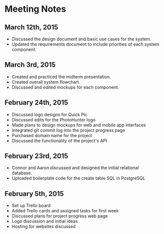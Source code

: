 Meeting Notes
=============

March 12th, 2015
---------------

-   Discussed the design document and basic use cases for the system.
-   Updated the requirements document to include priorities of each system component.  

March 3rd, 2015
--------------
-   Created and practiced the midterm presentation.
-   Created overall system flowchart.
-   Discussed and edited mockups for each component.

February 24th, 2015
-------------------

-   Discussed logo designs for Quick Pic
-   Discussed edits for the PhotoHunter logo
-   Made plans to design mockups for web and mobile app interfaces
-   Integrated git commit log into the project progress page
-   Purchased domain name for the project
-   Discussed the functionality of the project's API

February 23rd, 2015
-------------------

-   Connor and Aaron discussed and designed the initial relational database.
-   Uploaded boilerplate code for the create table SQL in PostgreSQL


February 5th, 2015
------------------

-   Set up Trello board
-   Added Trello cards and assigned tasks for first week
-   Discussed plans for project progress web page
-   Logo discussion and initial ideas
-   Hosting for websites discussed

